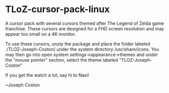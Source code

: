 # TLoZ-cursor-pack-linux
A cursor pack with several cursors themed after The Legend of Zelda game franchise.
These cursors are designed for a FHD screen resolution and may appear too small on a 4K monitor.

To use these cursors, unzip the package and place the folder labeled ./TLOZ-Joseph-Coston/ under
the system directory /usr/share/icons. You may then go into open system settings->appearance->themes
and under the "mouse pointer" section, select the theme labeled "TLOZ-Joseph-Coston"

If you get the watch a lot, say hi to Navi!

  ~Joseph Coston
